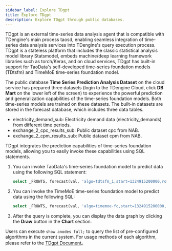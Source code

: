 ```yaml
---
sidebar_label: Explore TDgpt
title: Explore TDgpt
description: Explore TDgpt through public databases.
---
```


TDgpt is an external time-series data analysis agent that is compatible with TDengine's main process taosd, enabling seamless integration of time-series data analysis services into TDengine's query execution process. TDgpt is a stateless platform that includes the classic statistical analysis model library Statsmodel, embeds machine/deep learning framework libraries such as torch/Keras, and on cloud services, TDgpt has built-in support for TaoData's self-developed time-series foundation models (TDtsfm) and TimeMoE time-series foundation model.

The public database **Time Series Prediction Analysis Dataset** on the cloud service has prepared three datasets (login to the TDengine Cloud, click **DB Mart** on the lower left of the screen) to experience the powerful prediction and generalization capabilities of the time-series foundation models. Both time-series models are trained on these datasets. The built-in datasets are stored in the forecast database, which includes three data tables.

- electricity_demand_sub: Electricity demand data (electricity_demands) from different time periods.
- exchange_2_cpc_results_sub: Public dataset cpc from NAB.
- exchange_2_cpm_results_sub: Public dataset cpm from NAB.

TDgpt integrates the prediction capabilities of time-series foundation models, allowing you to easily invoke these capabilities using SQL statements.

1. You can invoke TaoData's time-series foundation model to predict data using the following SQL statement:

    ``` SQL
    select _FROWTS, forecast(val, 'algo=tdtsfm_1,start=1324915200000,rows=300') from forecast.electricity_demand_sub;
    ```

2. You can invoke the TimeMoE time-series foundation model to predict data using the following SQL:

    ``` SQL
    select _FROWTS, forecast(val, 'algo=timemoe-fc,start=1324915200000,rows=300') from forecast.electricity_demand_sub;
    ```
  
3. After the query is complete, you can display the data graph by clicking the **Draw** button in the **Chart** section.

Users can execute `show anodes full;` to query the list of pre-configured algorithms in the current system. For usage methods of each algorithm, please refer to the [TDgpt Document](https://docs.tdengine.com/advanced/tdgpt/)。
